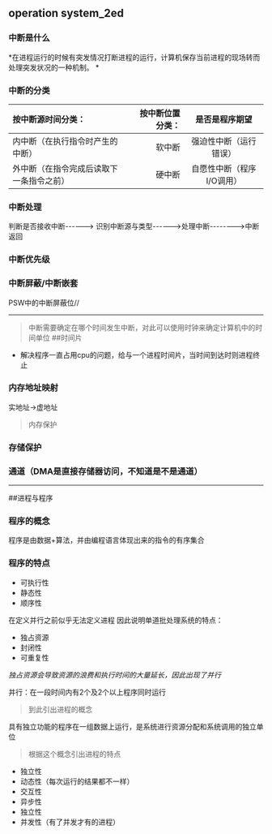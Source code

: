 

## operation system_2ed
### 中断是什么
*在进程运行的时候有突发情况打断进程的运行，计算机保存当前进程的现场转而处理突发状况的一种机制。 *

### 中断的分类

| 按中断源时间分类：     |    按中断位置分类：  |是否是程序期望 |
| :-------- | --------:| :--: |
|内中断（在执行指令时产生的中断）  |软中断   |强迫性中断（运行错误）|
| 外中断（在指令完成后读取下一条指令之前）    |   硬中断  |自愿性中断（程序I/O调用）|

### 中断处理
判断是否接收中断------> 识别中断源与类型------>处理中断-------->中断返回

### 中断优先级


### 中断屏蔽/中断嵌套
PSW中的中断屏蔽位//

***

>中断需要确定在哪个时间发生中断，对此可以使用时钟来确定计算机中的时间单位
##时间片
+ 解决程序一直占用cpu的问题，给与一个进程时间片，当时间到达时则进程终止

### 内存地址映射

实地址->虚地址

>内存保护

### 存储保护

### 通道（DMA是直接存储器访问，不知道是不是通道）

***

##进程与程序

### 程序的概念

程序是由数据+算法，并由编程语言体现出来的指令的有序集合

### 程序的特点
+ 可执行性
+ 静态性
+ 顺序性

在定义并行之前似乎无法定义进程
因此说明单道批处理系统的特点：
+ 独占资源
+ 封闭性
+ 可重复性

*独占资源会导致资源的浪费和执行时间的大量延长，因此出现了并行*

并行：在一段时间内有2个及2个以上程序同时运行
>到此引出进程的概念

具有独立功能的程序在一组数据上运行，是系统进行资源分配和系统调用的独立单位
>根据这个概念引出进程的特点

+ 独立性
+ 动态性（每次运行的结果都不一样）
+ 交互性
+ 异步性
+ 独立性
+ 并发性（有了并发才有的进程）
